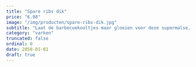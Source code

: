 ```yaml
---
title: "Spare ribs dik"
price: "6.98"
image: "/img/producten/spare-ribs-dik.jpg"
subtitle: "Laat de barbecuekooltjes maar gloeien voor deze supermalse, gemarineerde zoete spareribs. Al voorgegaard in traditionele heteluchtovens wat zorgt voor de heerlijke specifieke grillsmaak en de perfecte garing."
category: "varken"
truncated: false
ordinal: 0
date: 2050-01-01
draft: true
---
```


